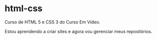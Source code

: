 # html-css
 Curso de HTML 5 e CSS 3 do Curso Em Vídeo.

 Estou aprendendo a criar sites e agora vou gerenciar meus repositórios.